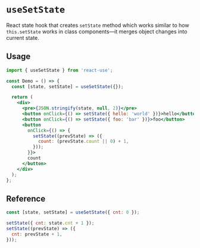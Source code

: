 # `useSetState`

React state hook that creates `setState` method which works similar to how
`this.setState` works in class components&mdash;it merges object changes into
current state.

## Usage

```jsx
import { useSetState } from 'react-use';

const Demo = () => {
  const [state, setState] = useSetState({});

  return (
    <div>
      <pre>{JSON.stringify(state, null, 2)}</pre>
      <button onClick={() => setState({ hello: 'world' })}>hello</button>
      <button onClick={() => setState({ foo: 'bar' })}>foo</button>
      <button
        onClick={() => {
          setState((prevState) => ({
            count: (prevState.count || 0) + 1,
          }));
        }}>
        count
      </button>
    </div>
  );
};
```

## Reference

<!-- eslint-skip -->

```js
const [state, setState] = useSetState({ cnt: 0 });

setState({ cnt: state.cnt + 1 });
setState((prevState) => ({
  cnt: prevState + 1,
}));
```
